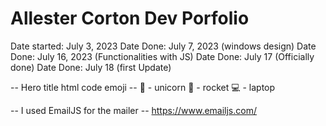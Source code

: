 # Allester Corton Dev Porfolio

Date started: July 3, 2023
Date Done: July 7, 2023 (windows design)
Date Done: July 16, 2023 (Functionalities with JS)
Date Done: July 17 (Officially done)
Date Done: July 18 (first Update)


-- Hero title html code emoji --
&#x1F984; - unicorn
&#x1F680; - rocket
&#x1F4BB; - laptop

-- I used EmailJS for the mailer --
https://www.emailjs.com/
